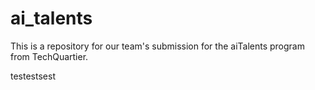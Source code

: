 # ai_talents
This is a repository for our team's submission for the aiTalents program from TechQuartier.

testestsest
